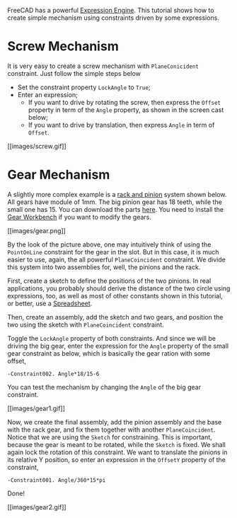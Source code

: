 FreeCAD has a powerful [Expression Engine](https://www.freecadweb.org/wiki/Expressions). This tutorial shows how to create simple mechanism using constraints driven by some expressions.

# Screw Mechanism

It is very easy to create a screw mechanism with `PlaneConicident` constraint. Just follow the simple steps below

* Set the constraint property `LockAngle` to `True`;
* Enter an expression;
  * If you want to drive by rotating the screw, then express the `Offset` property in term of the `Angle` property, as shown in the screen cast below;
  * If you want to drive by translation, then express `Angle` in term of `Offset`.

[[images/screw.gif]]

# Gear Mechanism

A slightly more complex example is a [rack and pinion](https://en.wikipedia.org/wiki/Rack_and_pinion) system shown below. All gears have module of 1mm. The big pinion gear has 18 teeth, while the small one has 15. You can download the parts [here](https://github.com/realthunder/files/raw/master/misc/gears.fcstd). You need to install the [Gear Workbench](https://github.com/looooo/FCGear) if you want to modify the gears.

[[images/gear.png]]


By the look of the picture above, one may intuitively think of using the `PointOnLine` constraint for the gear in the slot. But in this case, it is much easier to use, again, the all powerful `PlaneCoincident` constraint. We divide this system into two assemblies for, well, the pinions and the rack.

First, create a sketch to define the positions of the two pinions. In real applications, you probably should derive the distance of the two circle using expressions, too, as well as most of other constants shown in this tutorial, or better, use a [Spreadsheet](https://www.freecadweb.org/wiki/Spreadsheet_Workbench).

Then, create an assembly, add the sketch and two gears, and position the two using the sketch with `PlaneCoincident` constraint.

Toggle the `LockAngle` property of both constraints. And since we will be driving the big gear, enter the expression for the `Angle` property of the small gear constraint as below, which is basically the gear ration with some offset,

```
-Constraint002. Angle*18/15-6
```

You can test the mechanism by changing the `Angle` of the big gear constraint.

[[images/gear1.gif]]

Now, we create the final assembly, add the pinion assembly and the base with the rack gear, and fix them together with another `PlaneCoincident`. Notice that we are using the `Sketch` for constraining. This is important, because the gear is meant to be rotated, while the `Sketch` is fixed. We shall again lock the rotation of this constraint. We want to translate the pinions in its relative Y position, so enter an expression in the `OffsetY` property of the constraint,

```
-Constraint001. Angle/360*15*pi
```

Done!

[[images/gear2.gif]]

